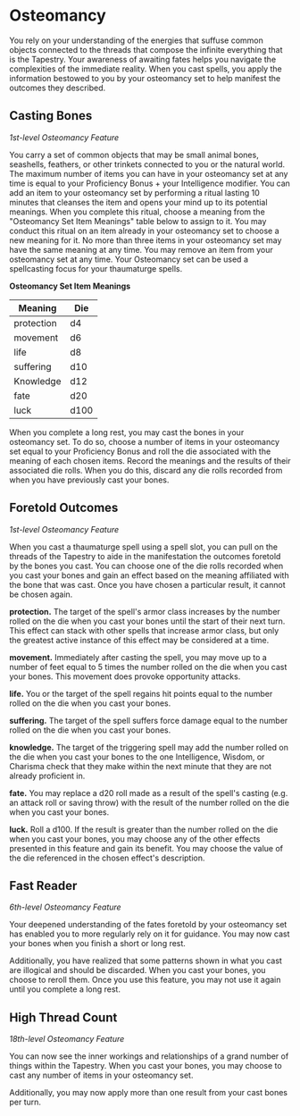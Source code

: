 # Osteomancy

You rely on your understanding of the energies that suffuse common objects connected to the threads that compose the infinite everything that is the Tapestry. Your awareness of awaiting fates helps you navigate the complexities of the immediate reality. When you cast spells, you apply the information bestowed to you by your osteomancy set to help manifest the outcomes they described.

## Casting Bones
*1st-level Osteomancy Feature*

You carry a set of common objects that may be small animal bones, seashells, feathers, or other trinkets connected to you or the natural world. The maximum number of items you can have in your osteomancy set at any time is equal to your Proficiency Bonus + your Intelligence modifier. You can add an item to your osteomancy set by performing a ritual lasting 10 minutes that cleanses the item and opens your mind up to its potential meanings. When you complete this ritual, choose a meaning from the "Osteomancy Set Item Meanings" table below to assign to it. You may conduct this ritual on an item already in your osteomancy set to choose a new meaning for it. No more than three items in your osteomancy set may have the same meaning at any time. You may remove an item from your osteomancy set at any time. Your Osteomancy set can be used a spellcasting focus for your thaumaturge spells.

**Osteomancy Set Item Meanings**

| Meaning | Die |
|---|---|
| protection | d4 |
| movement | d6 |
| life | d8 |
| suffering | d10 |
| Knowledge | d12 |
| fate | d20 |
| luck | d100 |

When you complete a long rest, you may cast the bones in your osteomancy set. To do so, choose a number of items in your osteomancy set equal to your Proficiency Bonus and roll the die associated with the meaning of each chosen items. Record the meanings and the results of their associated die rolls. When you do this, discard any die rolls recorded from when you have previously cast your bones.

## Foretold Outcomes
*1st-level Osteomancy Feature*

When you cast a thaumaturge spell using a spell slot, you can pull on the threads of the Tapestry to aide in the manifestation the outcomes foretold by the bones you cast. You can choose one of the die rolls recorded when you cast your bones and gain an effect based on the meaning affiliated with the bone that was cast. Once you have chosen a particular result, it cannot be chosen again.

  **protection.** The target of the spell's armor class increases by the number rolled on the die when you cast your bones until the start of their next turn. This effect can stack with other spells that increase armor class, but only the greatest active instance of this effect may be considered at a time.

  **movement.** Immediately after casting the spell, you may move up to a number of feet equal to 5 times the number rolled on the die when you cast your bones. This movement does provoke opportunity attacks.

  **life.** You or the target of the spell regains hit points equal to the number rolled on the die when you cast your bones.

  **suffering.** The target of the spell suffers force damage equal to the number rolled on the die when you cast your bones.

  **knowledge.** The target of the triggering spell may add the number rolled on the die when you cast your bones to the one Intelligence, Wisdom, or Charisma check that they make within the next minute that they are not already proficient in.

  **fate.** You may replace a d20 roll made as a result of the spell's casting (e.g. an attack roll or saving throw) with the result of the number rolled on the die when you cast your bones.

  **luck.** Roll a d100. If the result is greater than the number rolled on the die when you cast your bones, you may choose any of the other effects presented in this feature and gain its benefit. You may choose the value of the die referenced in the chosen effect's description.

## Fast Reader
*6th-level Osteomancy Feature*

Your deepened understanding of the fates foretold by your osteomancy set has enabled you to more regularly rely on it for guidance. You may now cast your bones when you finish a short or long rest.

Additionally, you have realized that some patterns shown in what you cast are illogical and should be discarded. When you cast your bones, you choose to reroll them. Once you use this feature, you may not use it again until you complete a long rest.

## High Thread Count
*18th-level Osteomancy Feature*

You can now see the inner workings and relationships of a grand number of things within the Tapestry. When you cast your bones, you may choose to cast any number of items in your osteomancy set.

Additionally, you may now apply more than one result from your cast bones per turn.